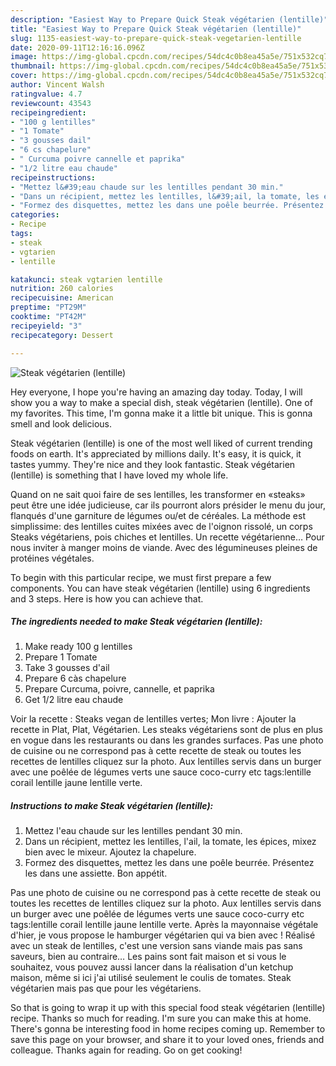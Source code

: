 ```yaml
---
description: "Easiest Way to Prepare Quick Steak végétarien (lentille)"
title: "Easiest Way to Prepare Quick Steak végétarien (lentille)"
slug: 1135-easiest-way-to-prepare-quick-steak-vegetarien-lentille
date: 2020-09-11T12:16:16.096Z
image: https://img-global.cpcdn.com/recipes/54dc4c0b8ea45a5e/751x532cq70/steak-vegetarien-lentille-photo-principale-de-la-recette.jpg
thumbnail: https://img-global.cpcdn.com/recipes/54dc4c0b8ea45a5e/751x532cq70/steak-vegetarien-lentille-photo-principale-de-la-recette.jpg
cover: https://img-global.cpcdn.com/recipes/54dc4c0b8ea45a5e/751x532cq70/steak-vegetarien-lentille-photo-principale-de-la-recette.jpg
author: Vincent Walsh
ratingvalue: 4.7
reviewcount: 43543
recipeingredient:
- "100 g lentilles"
- "1 Tomate"
- "3 gousses dail"
- "6 cs chapelure"
- " Curcuma poivre cannelle et paprika"
- "1/2 litre eau chaude"
recipeinstructions:
- "Mettez l&#39;eau chaude sur les lentilles pendant 30 min."
- "Dans un récipient, mettez les lentilles, l&#39;ail, la tomate, les épices, mixez bien avec le mixeur. Ajoutez la chapelure."
- "Formez des disquettes, mettez les dans une poêle beurrée. Présentez les dans une assiette. Bon appétit."
categories:
- Recipe
tags:
- steak
- vgtarien
- lentille

katakunci: steak vgtarien lentille 
nutrition: 260 calories
recipecuisine: American
preptime: "PT29M"
cooktime: "PT42M"
recipeyield: "3"
recipecategory: Dessert

---
```



![Steak végétarien (lentille)](https://img-global.cpcdn.com/recipes/54dc4c0b8ea45a5e/751x532cq70/steak-vegetarien-lentille-photo-principale-de-la-recette.jpg)

Hey everyone, I hope you're having an amazing day today. Today, I will show you a way to make a special dish, steak végétarien (lentille). One of my favorites. This time, I'm gonna make it a little bit unique. This is gonna smell and look delicious.

Steak végétarien (lentille) is one of the most well liked of current trending foods on earth. It's appreciated by millions daily. It's easy, it is quick, it tastes yummy. They're nice and they look fantastic. Steak végétarien (lentille) is something that I have loved my whole life.

Quand on ne sait quoi faire de ses lentilles, les transformer en «steaks» peut être une idée judicieuse, car ils pourront alors présider le menu du jour, flanqués d&#39;une garniture de légumes ou/et de céréales. La méthode est simplissime: des lentilles cuites mixées avec de l&#39;oignon rissolé, un corps Steaks végétariens, pois chiches et lentilles. Un recette végétarienne… Pour nous inviter à manger moins de viande. Avec des légumineuses pleines de protéines végétales.


To begin with this particular recipe, we must first prepare a few components. You can have steak végétarien (lentille) using 6 ingredients and 3 steps. Here is how you can achieve that.

<!--inarticleads1-->

##### The ingredients needed to make Steak végétarien (lentille):

1. Make ready 100 g lentilles
1. Prepare 1 Tomate
1. Take 3 gousses d&#39;ail
1. Prepare 6 càs chapelure
1. Prepare  Curcuma, poivre, cannelle, et paprika
1. Get 1/2 litre eau chaude


Voir la recette : Steaks vegan de lentilles vertes; Mon livre : Ajouter la recette in Plat, Plat, Végétarien. Les steaks végétariens sont de plus en plus en vogue dans les restaurants ou dans les grandes surfaces. Pas une photo de cuisine ou ne correspond pas à cette recette de steak ou toutes les recettes de lentilles cliquez sur la photo. Aux lentilles servis dans un burger avec une poêlée de légumes verts une sauce coco-curry etc tags:lentille corail lentille jaune lentille verte. 

<!--inarticleads2-->

##### Instructions to make Steak végétarien (lentille):

1. Mettez l&#39;eau chaude sur les lentilles pendant 30 min.
1. Dans un récipient, mettez les lentilles, l&#39;ail, la tomate, les épices, mixez bien avec le mixeur. Ajoutez la chapelure.
1. Formez des disquettes, mettez les dans une poêle beurrée. Présentez les dans une assiette. Bon appétit.


Pas une photo de cuisine ou ne correspond pas à cette recette de steak ou toutes les recettes de lentilles cliquez sur la photo. Aux lentilles servis dans un burger avec une poêlée de légumes verts une sauce coco-curry etc tags:lentille corail lentille jaune lentille verte. Après la mayonnaise végétale d&#39;hier, je vous propose le hamburger végétarien qui va bien avec ! Réalisé avec un steak de lentilles, c&#39;est une version sans viande mais pas sans saveurs, bien au contraire… Les pains sont fait maison et si vous le souhaitez, vous pouvez aussi lancer dans la réalisation d&#39;un ketchup maison, même si ici j&#39;ai utilisé seulement le coulis de tomates. Steak végétarien mais pas que pour les végétariens. 

So that is going to wrap it up with this special food steak végétarien (lentille) recipe. Thanks so much for reading. I'm sure you can make this at home. There's gonna be interesting food in home recipes coming up. Remember to save this page on your browser, and share it to your loved ones, friends and colleague. Thanks again for reading. Go on get cooking!
